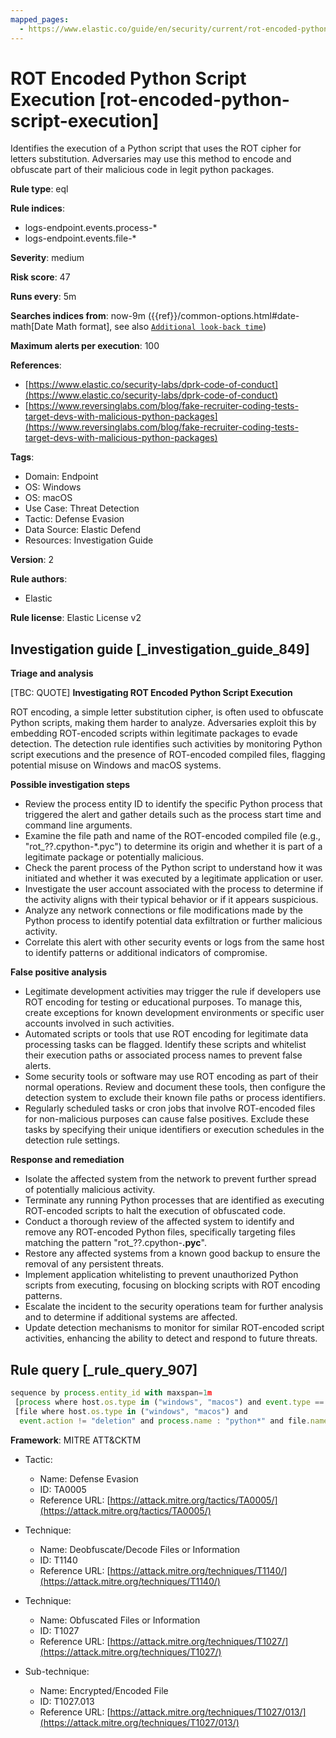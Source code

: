 ```yaml
---
mapped_pages:
  - https://www.elastic.co/guide/en/security/current/rot-encoded-python-script-execution.html
---
```


# ROT Encoded Python Script Execution [rot-encoded-python-script-execution]

Identifies the execution of a Python script that uses the ROT cipher for letters substitution. Adversaries may use this method to encode and obfuscate part of their malicious code in legit python packages.

**Rule type**: eql

**Rule indices**:

* logs-endpoint.events.process-*
* logs-endpoint.events.file-*

**Severity**: medium

**Risk score**: 47

**Runs every**: 5m

**Searches indices from**: now-9m ({{ref}}/common-options.html#date-math[Date Math format], see also [`Additional look-back time`](docs-content://solutions/security/detect-and-alert/create-detection-rule.md#rule-schedule))

**Maximum alerts per execution**: 100

**References**:

* [https://www.elastic.co/security-labs/dprk-code-of-conduct](https://www.elastic.co/security-labs/dprk-code-of-conduct)
* [https://www.reversinglabs.com/blog/fake-recruiter-coding-tests-target-devs-with-malicious-python-packages](https://www.reversinglabs.com/blog/fake-recruiter-coding-tests-target-devs-with-malicious-python-packages)

**Tags**:

* Domain: Endpoint
* OS: Windows
* OS: macOS
* Use Case: Threat Detection
* Tactic: Defense Evasion
* Data Source: Elastic Defend
* Resources: Investigation Guide

**Version**: 2

**Rule authors**:

* Elastic

**Rule license**: Elastic License v2

## Investigation guide [_investigation_guide_849]

**Triage and analysis**

[TBC: QUOTE]
**Investigating ROT Encoded Python Script Execution**

ROT encoding, a simple letter substitution cipher, is often used to obfuscate Python scripts, making them harder to analyze. Adversaries exploit this by embedding ROT-encoded scripts within legitimate packages to evade detection. The detection rule identifies such activities by monitoring Python script executions and the presence of ROT-encoded compiled files, flagging potential misuse on Windows and macOS systems.

**Possible investigation steps**

* Review the process entity ID to identify the specific Python process that triggered the alert and gather details such as the process start time and command line arguments.
* Examine the file path and name of the ROT-encoded compiled file (e.g., "rot_??.cpython-*.pyc") to determine its origin and whether it is part of a legitimate package or potentially malicious.
* Check the parent process of the Python script to understand how it was initiated and whether it was executed by a legitimate application or user.
* Investigate the user account associated with the process to determine if the activity aligns with their typical behavior or if it appears suspicious.
* Analyze any network connections or file modifications made by the Python process to identify potential data exfiltration or further malicious activity.
* Correlate this alert with other security events or logs from the same host to identify patterns or additional indicators of compromise.

**False positive analysis**

* Legitimate development activities may trigger the rule if developers use ROT encoding for testing or educational purposes. To manage this, create exceptions for known development environments or specific user accounts involved in such activities.
* Automated scripts or tools that use ROT encoding for legitimate data processing tasks can be flagged. Identify these scripts and whitelist their execution paths or associated process names to prevent false alerts.
* Some security tools or software may use ROT encoding as part of their normal operations. Review and document these tools, then configure the detection system to exclude their known file paths or process identifiers.
* Regularly scheduled tasks or cron jobs that involve ROT-encoded files for non-malicious purposes can cause false positives. Exclude these tasks by specifying their unique identifiers or execution schedules in the detection rule settings.

**Response and remediation**

* Isolate the affected system from the network to prevent further spread of potentially malicious activity.
* Terminate any running Python processes that are identified as executing ROT-encoded scripts to halt the execution of obfuscated code.
* Conduct a thorough review of the affected system to identify and remove any ROT-encoded Python files, specifically targeting files matching the pattern "rot_??.cpython-**.pyc**".
* Restore any affected systems from a known good backup to ensure the removal of any persistent threats.
* Implement application whitelisting to prevent unauthorized Python scripts from executing, focusing on blocking scripts with ROT encoding patterns.
* Escalate the incident to the security operations team for further analysis and to determine if additional systems are affected.
* Update detection mechanisms to monitor for similar ROT-encoded script activities, enhancing the ability to detect and respond to future threats.


## Rule query [_rule_query_907]

```js
sequence by process.entity_id with maxspan=1m
 [process where host.os.type in ("windows", "macos") and event.type == "start" and process.name : "python*"]
 [file where host.os.type in ("windows", "macos") and
  event.action != "deletion" and process.name : "python*" and file.name : "rot_??.cpython-*.pyc*"]
```

**Framework**: MITRE ATT&CKTM

* Tactic:

    * Name: Defense Evasion
    * ID: TA0005
    * Reference URL: [https://attack.mitre.org/tactics/TA0005/](https://attack.mitre.org/tactics/TA0005/)

* Technique:

    * Name: Deobfuscate/Decode Files or Information
    * ID: T1140
    * Reference URL: [https://attack.mitre.org/techniques/T1140/](https://attack.mitre.org/techniques/T1140/)

* Technique:

    * Name: Obfuscated Files or Information
    * ID: T1027
    * Reference URL: [https://attack.mitre.org/techniques/T1027/](https://attack.mitre.org/techniques/T1027/)

* Sub-technique:

    * Name: Encrypted/Encoded File
    * ID: T1027.013
    * Reference URL: [https://attack.mitre.org/techniques/T1027/013/](https://attack.mitre.org/techniques/T1027/013/)



